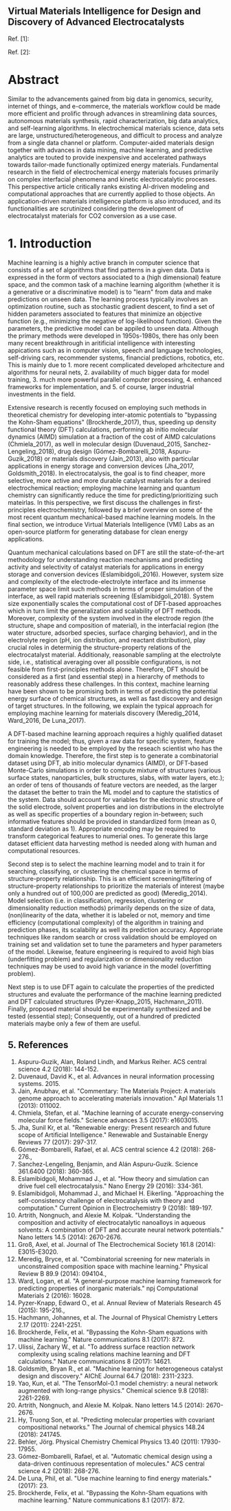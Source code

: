 ## Virtual Materials Intelligence for Design and Discovery of Advanced Electrocatalysts 

Ref. [1]:

Ref. [2]:


# Abstract

Similar to the advancements gained from big data in genomics, security, internet of things, and e-commerce, the materials workflow could be made more efficient and prolific through advances in streamlining data sources, autonomous materials synthesis, rapid characterization, big data analytics, and self-learning algorithms. In electrochemical materials science, data sets are large, unstructured/heterogeneous, and difficult to process and analyze from a single data channel or platform. Computer-aided materials design together with advances in data mining, machine learning, and predictive analytics are touted to provide inexpensive and accelerated pathways towards tailor-made functionally optimized energy materials. Fundamental research in the field of electrochemical energy materials focuses primarily on complex interfacial phenomena and kinetic electrocatalytic processes. This perspective article critically ranks existing AI-driven modeling and computational approaches that are currently applied to those objects. An application-driven materials intelligence platform is also introduced, and its functionalities are scrutinized considering the development of electrocatalyst materials for CO2 conversion as a use case.

# 1. Introduction
				
Machine learning is a highly active branch in computer science that consists of a set of algorithms that find patterns in a given data. Data is expressed in the form of vectors associated to a (high dimensional) feature space, and the common task of a machine learning algorithm (whether it is a generative or a discriminative model) is to "learn" from data and make predictions on unseen data. The learning process typically involves an optimization routine, such as stochastic gradient descent, to find a set of hidden parameters associated to features that minimize an objective function (e.g., minimizing the negative of log-likelihood function). Given the parameters, the predictive model can be appiled to unseen data. Although the primary methods were developed in 1950s-1980s, there has only been many recent breakthrough in aritificial intelligence with interesting appications such as in computer vision, speech and language technologies, self-driving cars, recommender systems, financial predictions, robotics, etc. This is mainly due to 1. more recent complicated developed arhcitecture and algorithms for neural nets, 2. availability of much bigger data for model training, 3. much more powerful parallel computer processing, 4. enhanced frameworks for implementation, and 5. of course, larger industrial investments in the field. 
		
Extensive research is recently focused on employing such methods in theoretical chemistry for developing inter-atomic potentials to "bypassing the Kohn-Sham equations" (Brockherde_2017), thus, speeding up density functional theory (DFT) calculations, performing ab initio molecular dynamics (AIMD) simulation at a fraction of the cost of AIMD calculations (Chmiela_2017), as well in molecular design (Duvenaud_2015, Sanchez-Lengeling_2018), drug design (Gómez-Bombarelli_2018, Aspuru-Guzik_2018) or materials discovery (Jain_2013),  also with particular applications in energy storage and conversion devices (Jha_2017, Goldsmith_2018). In electrocatalysis, the goal is to find cheaper, more selective, more active and more durable catalyst materials for a desired electrochemical reaction; employing machine learning and quantum chemistry can significantly reduce the time for predicting/prioritizing such mateirlas. In this perspective, we first discuss the challenges in first-principles electrochemistry, followed by a brief overview on some of the most recent quantum mechanical-based machine learning models. In the final section, we introduce Virtual Materials Intelligence (VMI) Labs as an open-source platform for generating database for clean energy applications.          

Quantum mechanical calculations based on DFT are still the state-of-the-art methodology for understanding reaction mechanisms and predicting activity and selectivity of catalyst materials for applications in energy storage and conversion devices (Eslamibidgoli_2016). However, system size and complexity of the electrode-electrolyte interface and its immense parameter space limit such methods in terms of proper simulation of the interface, as well rapid materials screening (Eslamibidgoli_2018). System size exponentially scales the computational cost of DFT-based approaches which in turn limit the generalization and scalability of DFT methods. Moreover, complexity of the system involved in the electrode region (the structure, shape and composition of material), in the interfacial region (the water structure, adsorbed species, surface charging behavior), and in the electrolyte region (pH, ion distribution, and reactant distribution), play crucial roles in determinig the structure-property relations of the electrocatalyst material. Additionaly, reasonable sampling at the electrolyte side, i.e., statistical averaging over all possible configurations, is not feasible from first-principles methods alone. Therefore, DFT should be considered as a first (and essential step) in a hierarchy of methods to reasonably address these challenges. In this context, machine learning have been shown to be promising both in terms of predicting the potential energy surface of chemical structures, as well as fast discovery and design of target structures. In the following, we explain the typical approach for employing machine learning for materials discovery (Meredig_2014, Ward_2016, De Luna_2017).

A DFT-based machine learning approach requires a highly qualified dataset for training the model; thus, given a raw data for specific system, feature engineering is needed to be employed by the reseach scientist who has the domain knowledge. Therefore, the first step is to generate a combinatorial dataset using DFT, ab initio molecular dynamics (AIMD), or DFT-based Monte-Carlo simulations in order to compute mixture of structures (various surface states, nanoparticles, bulk structures, slabs, with water layers, etc.); an order of tens of thousands of feature vectors are needed, as the larger the dataset the better to train the ML model and to capture the statistics of the system. Data should account for variables for the electronic structure of the solid electrode, solvent properties and ion distributions in the electrolyte as well as specific properties of a boundary region in-between; such informative features should be provided in standardized form (mean as 0, standard deviation as 1). Appropriate encoding may be required to transform categorical features to numerial ones. To generate this large dataset efficient data harvesting method is needed along with human and computational resources.

Second step is to select the machine learning model and to train it for searching, classifying, or clustering the chemical space in terms of structure-property relationship. This is an efficient screening/filtering of structure-property relationships to prioritize the materials of interest (maybe only a hundred out of 100,000 are predicted as good) (Meredig_2014). Model selection (i.e. in classification, regression, clustering or dimensionality reduction methods) primarily depends on the size of data, (non)linearity of the data, whether it is labeled or not, memory and time efficiency (computational complexity) of the algorithm in training and prediction phases, its scalability as well its prediction accuracy. Appropriate techniques like random search or cross validation should be employed on training set and validation set to tune the parameters and hyper parameters of the model. Likewise, feature engineering is required to avoid high bias (underfitting problem) and regularization or dimensionality reduction techniques may be used to avoid high variance in the model (overfitting problem). 

Next step is to use DFT again to calculate the properties of the predicted structures and evaluate the performance of the machine learning predicted and DFT calculated structures (Pyzer-Knapp_2015, Hachmann_2011). Finally, proposed material should be experimentally synthesized and be tested (essential step); Consequently, out of a hundred of predicted materials maybe only a few of them are useful.


## 5.	References

1. Aspuru-Guzik, Alan, Roland Lindh, and Markus Reiher. ACS central science 4.2 (2018): 144-152.
2. Duvenaud, David K., et al. Advances in neural information processing systems. 2015.
3. Jain, Anubhav, et al. "Commentary: The Materials Project: A materials genome approach to accelerating materials innovation." Apl Materials 1.1 (2013): 011002.
4. Chmiela, Stefan, et al. "Machine learning of accurate energy-conserving molecular force fields." Science advances 3.5 (2017): e1603015.
5. Jha, Sunil Kr, et al. "Renewable energy: Present research and future scope of Artificial Intelligence." Renewable and Sustainable Energy Reviews 77 (2017): 297-317. 
6. Gómez-Bombarelli, Rafael, et al. ACS central science 4.2 (2018): 268-276., 
7. Sanchez-Lengeling, Benjamin, and Alán Aspuru-Guzik. Science 361.6400 (2018): 360-365.
8. Eslamibidgoli, Mohammad J., et al. "How theory and simulation can drive fuel cell electrocatalysis." Nano Energy 29 (2016): 334-361.
9. Eslamibidgoli, Mohammad J., and Michael H. Eikerling. "Approaching the self-consistency challenge of electrocatalysis with theory and computation." Current Opinion in Electrochemistry 9 (2018): 189-197.
10. Artrith, Nongnuch, and Alexie M. Kolpak. "Understanding the composition and activity of electrocatalytic nanoalloys in aqueous solvents: A combination of DFT and accurate neural network potentials." Nano letters 14.5 (2014): 2670-2676.
11. Groß, Axel, et al. Journal of The Electrochemical Society 161.8 (2014): E3015-E3020.
12. Meredig, Bryce, et al. "Combinatorial screening for new materials in unconstrained composition space with machine learning." Physical Review B 89.9 (2014): 094104., 
13. Ward, Logan, et al. "A general-purpose machine learning framework for predicting properties of inorganic materials." npj Computational Materials 2 (2016): 16028.
14. Pyzer-Knapp, Edward O., et al. Annual Review of Materials Research 45 (2015): 195-216., 
15. Hachmann, Johannes, et al. The Journal of Physical Chemistry Letters 2.17 (2011): 2241-2251.
16. Brockherde, Felix, et al. "Bypassing the Kohn-Sham equations with machine learning." Nature communications 8.1 (2017): 872.
17. Ulissi, Zachary W., et al. "To address surface reaction network complexity using scaling relations machine learning and DFT calculations." Nature communications 8 (2017): 14621.
18. Goldsmith, Bryan R., et al. "Machine learning for heterogeneous catalyst design and discovery." AIChE Journal 64.7 (2018): 2311-2323.
19. Yao, Kun, et al. "The TensorMol-0.1 model chemistry: a neural network augmented with long-range physics." Chemical science 9.8 (2018): 2261-2269.
20. Artrith, Nongnuch, and Alexie M. Kolpak. Nano letters 14.5 (2014): 2670-2676. 
21. Hy, Truong Son, et al. "Predicting molecular properties with covariant compositional networks." The Journal of chemical physics 148.24 (2018): 241745.
22. Behler, Jörg. Physical Chemistry Chemical Physics 13.40 (2011): 17930-17955.
23. Gómez-Bombarelli, Rafael, et al. "Automatic chemical design using a data-driven continuous representation of molecules." ACS central science 4.2 (2018): 268-276.
24. De Luna, Phil, et al. "Use machine learning to find energy materials." (2017): 23.
25. Brockherde, Felix, et al. "Bypassing the Kohn-Sham equations with machine learning." Nature communications 8.1 (2017): 872.
